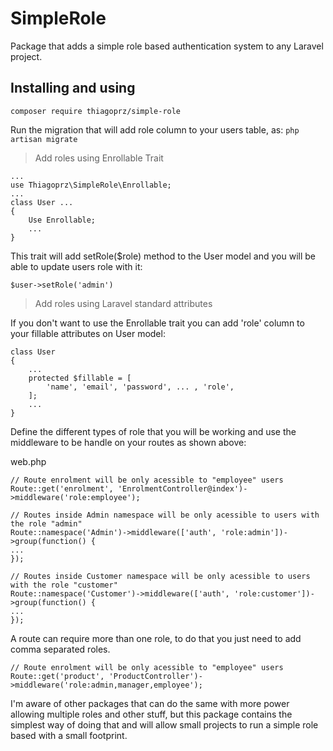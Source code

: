 **SimpleRole**
=

Package that adds a simple role based authentication system to any Laravel project.

**Installing and using**
-------------
`composer require thiagoprz/simple-role`

Run the migration that will add role column to your users table, as:
`php artisan migrate`

>Add roles using Enrollable Trait

```
... 
use Thiagoprz\SimpleRole\Enrollable;
...
class User ...
{
    Use Enrollable;
    ...    
}

```
This trait will add setRole($role) method to the User model and you will be able to update users role with it:

`$user->setRole('admin')`

>Add roles using Laravel standard attributes 

If you don't want to use the Enrollable trait you can add 'role' column to your fillable attributes on User model:

``` 
class User
{
    ...
    protected $fillable = [
        'name', 'email', 'password', ... , 'role',
    ];
    ...    
}

```

Define the different types of role that you will be working and use the middleware to be handle on your routes as shown above:


web.php
``` 
// Route enrolment will be only acessible to "employee" users
Route::get('enrolment', 'EnrolmentController@index')->middleware('role:employee');

// Routes inside Admin namespace will be only acessible to users with the role "admin"
Route::namespace('Admin')->middleware(['auth', 'role:admin'])->group(function() {
...
});

// Routes inside Customer namespace will be only acessible to users with the role "customer"
Route::namespace('Customer')->middleware(['auth', 'role:customer'])->group(function() {
...
});

``` 

A route can require more than one role, to do that you just need to add comma separated roles.
``` 
// Route enrolment will be only acessible to "employee" users
Route::get('product', 'ProductController')->middleware('role:admin,manager,employee');

```


I'm aware of other packages that can do the same with more power allowing multiple roles and other stuff, but this package contains the simplest way of doing that  and will allow small projects to run a simple role based with a small footprint. 